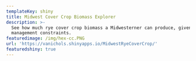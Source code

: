 ```yaml
---
templateKey: shiny
title: Midwest Cover Crop Biomass Explorer
description: >-
  See how much rye cover crop biomass a Midwesterner can produce, given chosen
  management constraints. 
featuredimage: /img/hex-cc.PNG
url: 'https://vanichols.shinyapps.io/MidwestRyeCoverCrop/'
featuredshiny: true
---
```


